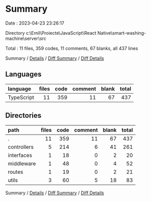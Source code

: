 # Summary

Date : 2023-04-23 23:26:17

Directory c:\\Emil\\Proiecte\\JavaScript\\React Native\\smart-washing-machine\\server\\src

Total : 11 files,  359 codes, 11 comments, 67 blanks, all 437 lines

Summary / [Details](details.md) / [Diff Summary](diff.md) / [Diff Details](diff-details.md)

## Languages
| language | files | code | comment | blank | total |
| :--- | ---: | ---: | ---: | ---: | ---: |
| TypeScript | 11 | 359 | 11 | 67 | 437 |

## Directories
| path | files | code | comment | blank | total |
| :--- | ---: | ---: | ---: | ---: | ---: |
| . | 11 | 359 | 11 | 67 | 437 |
| controllers | 5 | 214 | 6 | 41 | 261 |
| interfaces | 1 | 18 | 0 | 2 | 20 |
| middleware | 1 | 48 | 0 | 4 | 52 |
| routes | 1 | 19 | 0 | 2 | 21 |
| utils | 3 | 60 | 5 | 18 | 83 |

Summary / [Details](details.md) / [Diff Summary](diff.md) / [Diff Details](diff-details.md)